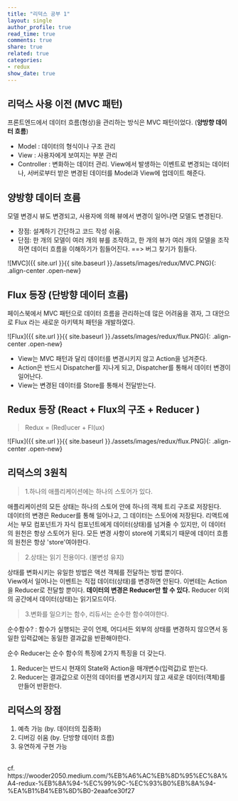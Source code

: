```yaml
---
title: "리덕스 공부 1"
layout: single
author_profile: true
read_time: true
comments: true
share: true
related: true
categories:
- redux
show_date: true
---
```


## 리덕스 사용 이전 (MVC 패턴)
프론트엔드에서 데이터 흐름(형상)을 관리하는 방식은 MVC 패턴이었다. (__양방향 데이터 흐름__)
- Model : 데이터의 형식이나 구조 관리
- View : 사용자에게 보여지는 부분 관리
- Controller : 변화하는 데이터 관리. View에서 발생하는 이벤트로 변경되는 데이터나, 서버로부터 받은 변경된 데이터를 Model과 View에 업데이트 해준다.

## 양방향 데이터 흐름
모델 변경시 뷰도 변경되고, 사용자에 의해 뷰에서 변경이 일어나면 모델도 변경된다.
- 장점: 설계하기 간단하고 코드 작성 쉬움.
- 단점: 한 개의 모델이 여러 개의 뷰를 조작하고, 한 개의 뷰가 여러 개의 모델을 조작하면 데이터 흐름을 이해하기가 힘들어진다. ==> 버그 찾기가 힘들다.

![MVC]({{ site.url }}{{ site.baseurl }}./assets/images/redux/MVC.PNG){: .align-center .open-new}

## Flux 등장 (단방향 데이터 흐름)
페이스북에서 MVC 패턴으로 데이터 흐름을 관리하는데 많은 어려움을 겪자, 그 대안으로 Flux 라는 새로운 아키텍처 패턴을 개발하였다. 

![Flux]({{ site.url }}{{ site.baseurl }}./assets/images/redux/flux.PNG){: .align-center .open-new}

- View는 MVC 패턴과 달리 데이터를 변경시키지 않고 Action을 넘겨준다.
- Action은 반드시 Dispatcher를 지나게 되고, Dispatcher를 통해서 데이터 변경이 일어난다.
- View는 변경된 데이터를 Store를 통해서 전달받는다. 

## Redux 등장 (React + Flux의 구조 + Reducer )
> Redux = (Red)ucer + Fl(ux) 

![Flux]({{ site.url }}{{ site.baseurl }}./assets/images/redux/flux.PNG){: .align-center .open-new}

## 리덕스의 3원칙 
> 1.하나의 애플리케이션에는 하나의 스토어가 있다. <br>

애플리케이션의 모든 상태는 하나의 스토어 안에 하나의 객체 트리 구조로 저장된다.      
데이터의 변경은 Reducer를 통해 일어나고, 그 데이터는 스토어에 저장된다. 리액트에서는 부모 컴포넌트가 자식 컴포넌트에게 데이터(상태)를 넘겨줄 수 있지만, 이 데이터의 원천은 항상 스토어가 된다. 모든 변경 사항이 store에 기록되기 때문에 데이터 흐름의 원천은 항상 'store'여야한다. 

> 2.상태는 읽기 전용이다. (불변성 유지) <br>

상태를 변화시키는 유일한 방법은 액션 객체를 전달하는 방법 뿐이다.       
View에서 일어나는 이벤트는 직접 데이터(상태)를 변경하면 안된다. 이번테는 Action을 Reducer로 전달할 뿐이다. __데이터의 변경은 Reducer만 할 수 있다.__ Reducer 이외의 공간에서 데이터(상태)는 읽기모드이다. 

> 3.변화를 일으키는 함수, 리듀서는 순수한 함수여야한다.

순수함수? 
: 함수가 실행되는 곳이 언제, 어디서든 외부의 상태를 변경하지 않으면서 동일한 입력값에는 동일한 결과값을 반환해야한다. <br>

순수 Reducer는 순수 함수의 특징에 2가지 특징을 더 갖는다.     
1. Reducer는 반드시 현재의 State와 Action을 매개변수(입력값)로 받는다.
2. Reducer는 결과값으로 이전의 데이터를 변경시키지 않고 새로운 데이터(객체)를 만들어 반환한다.

## 리덕스의 장점
1. 예측 가능 (by. 데이터의 집중화)
2. 디버깅 쉬움 (by. 단방향 데이터 흐름)
3. 유연하게 구현 가능 
<br>
cf. https://wooder2050.medium.com/%EB%A6%AC%EB%8D%95%EC%8A%A4-redux-%EB%8A%94-%EC%99%9C-%EC%93%B0%EB%8A%94-%EA%B1%B4%EB%8D%B0-2eaafce30f27

